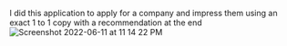 I did this application to apply for a company and impress them using an exact 1 to 1 copy with a recommendation at the end
![Screenshot 2022-06-11 at 11 14 22 PM](https://user-images.githubusercontent.com/63630291/173193675-e819df46-fd30-4a7e-9a14-ee3f32112934.png)
